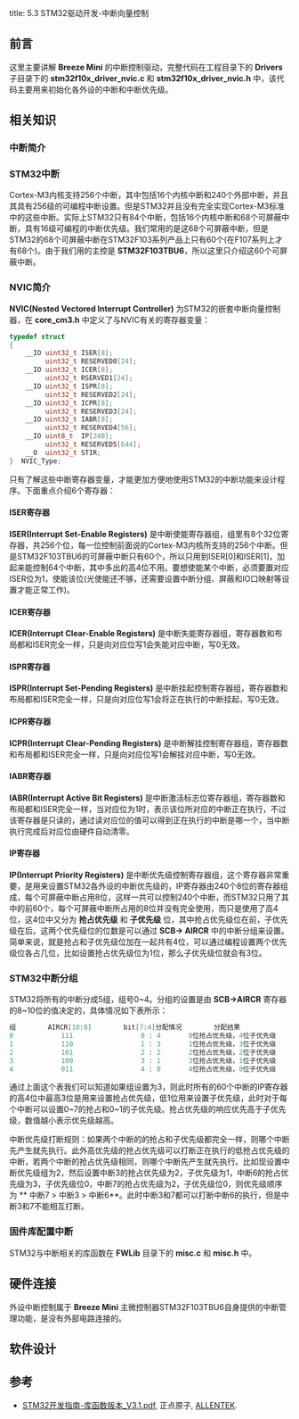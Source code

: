 title: 5.3 STM32驱动开发-中断向量控制

## 前言

这里主要讲解 **Breeze Mini** 的中断控制驱动，完整代码在工程目录下的 **Drivers** 子目录下的 **stm32f10x_driver_nvic.c** 和 **stm32f10x_driver_nvic.h** 中，该代码主要用来初始化各外设的中断和中断优先级。

## 相关知识

### 中断简介

### STM32中断

Cortex-M3内核支持256个中断，其中包括16个内核中断和240个外部中断，并且其具有256级的可编程中断设置。但是STM32并且没有完全实现Cortex-M3标准中的这些中断。实际上STM32只有84个中断，包括16个内核中断和68个可屏蔽中断，具有16级可编程的中断优先级。我们常用的是这68个可屏蔽中断，但是STM32的68个可屏蔽中断在STM32F103系列产品上只有60个(在F107系列上才有68个)。由于我们用的主控是 **STM32F103TBU6**，所以这里只介绍这60个可屏蔽中断。

### NVIC简介

**NVIC(Nested Vectored Interrupt Controller)** 为STM32的嵌套中断向量控制器，在 **core_cm3.h** 中定义了与NVIC有关的寄存器变量：

```c
typedef struct
{
    __IO uint32_t ISER[8];
         uint32_t RESERVED0[24];
    __IO uint32_t ICER[8];
         uint32_t RSERVED1[24];
    __IO uint32_t ISPR[8];
         uint32_t RESERVED2[24];
    __IO uint32_t ICPR[8];
         uint32_t RESERVED3[24];
    __IO uint32_t IABR[8];
         uint32_t RESERVED4[56];
    __IO uint8_t  IP[240];
         uint32_t RESERVED5[644];
    __O  uint32_t STIR;
}  NVIC_Type;
```

只有了解这些中断寄存器变量，才能更加方便地使用STM32的中断功能来设计程序。下面重点介绍6个寄存器：

#### ISER寄存器

**ISER(Interrupt Set-Enable Registers)** 是中断使能寄存器组，组里有8个32位寄存器，共256个位，每一位控制前面说的Cortex-M3内核所支持的256个中断。但是STM32F103TBU6的可屏蔽中断只有60个，所以只用到ISER[0]和ISER[1]，加起来能控制64个中断，其中多出的高4位不用。要想使能某个中断，必须要置对应ISER位为1，使能该位(光使能还不够，还需要设置中断分组、屏蔽和IO口映射等设置才能正常工作)。

#### ICER寄存器

**ICER(Interrupt Clear-Enable Registers)** 是中断失能寄存器组，寄存器数和布局都和ISER完全一样，只是向对应位写1会失能对应中断，写0无效。

#### ISPR寄存器

**ISPR(Interrupt Set-Pending Registers)** 是中断挂起控制寄存器组，寄存器数和布局都和ISER完全一样，只是向对应位写1会将正在执行的中断挂起，写0无效。

#### ICPR寄存器

**ICPR(Interrupt Clear-Pending Registers)** 是中断解挂控制寄存器组，寄存器数和布局都和ISER完全一样，只是向对应位写1会解挂对应中断，写0无效。

#### IABR寄存器

**IABR(Interrupt Active Bit Registers)** 是中断激活标志位寄存器组，寄存器数和布局都和ISER完全一样，当对应位为1时，表示该位所对应的中断正在执行，不过该寄存器是只读的，通过读对应位的值可以得到正在执行的中断是哪一个，当中断执行完成后对应位由硬件自动清零。

#### IP寄存器

**IP(Interrupt Priority Registers)** 是中断优先级控制寄存器组，这个寄存器非常重要，是用来设置STM32各外设的中断优先级的，IP寄存器由240个8位的寄存器组成，每个可屏蔽中断占用8位，这样一共可以控制240个中断，而STM32只用了其中的前60个，每个可屏蔽中断所占用的8位并没有完全使用，而只是使用了高4位，这4位中又分为 **抢占优先级** 和 **子优先级** 位，其中抢占优先级位在前，子优先级在后。这两个优先级位的位数是可以通过 **SCB-> AIRCR** 中的中断分组来设置。简单来说，就是抢占和子优先级位加在一起共有4位，可以通过编程设置两个优先级位各占几位，比如设置抢占优先级位为1位，那么子优先级位就会有3位。

### STM32中断分组

STM32将所有的中断分成5组，组号0~4。分组的设置是由 **SCB->AIRCR** 寄存器的8~10位的值决定的，具体情况如下表所示：

```c
组        AIRCR[10:8]        bit[7:4]分配情况        分配结果
0            111                 0 : 4       0位抢占优先级，4位子优先级
1            110                 1 : 3       1位抢占优先级，3位子优先级
2            101                 2 : 2       2位抢占优先级，2位子优先级
3            100                 3 : 1       3位抢占优先级，1位子优先级
4            011                 4 : 0       4位抢占优先级，0位子优先级

```

通过上面这个表我们可以知道如果组设置为3，则此时所有的60个中断的IP寄存器的高4位中最高3位是用来设置抢占优先级，低1位用来设置子优先级，此时对于每个中断可以设置0~7的抢占和0~1的子优先级。抢占优先级的响应优先高于子优先级，数值越小表示优先级越高。

中断优先级打断规则：如果两个中断的的抢占和子优先级都完全一样，则哪个中断先产生就先执行。此外高优先级的抢占优先级可以打断正在执行的低抢占优先级的中断，若两个中断的抢占优先级相同，则哪个中断先产生就先执行。比如现设置中断优先级组为2，然后设置中断3的抢占优先级为2，子优先级为1，中断6的抢占优先级为3，子优先级位0，中断7的抢占优先级为2，子优先级位0，则优先级顺序为 ** 中断7 > 中断3 > 中断6**。此时中断3和7都可以打断中断6的执行，但是中断3和7不能相互打断。

### 固件库配置中断

STM32与中断相关的库函数在 **FWLib** 目录下的 **misc.c** 和 **misc.h** 中。

## 硬件连接

外设中断控制属于 **Breeze Mini** 主微控制器STM32F103TBU6自身提供的中断管理功能，是没有外部电路连接的。

## 软件设计


## 参考

* [STM32开发指南-库函数版本_V3.1.pdf](https://documents-1256406063.cos.ap-shanghai.myqcloud.com/STM32F1%E5%BC%80%E5%8F%91%E6%8C%87%E5%8D%97-%E5%BA%93%E5%87%BD%E6%95%B0%E7%89%88%E6%9C%AC_V3.1%20.pdf), 正点原子, [ALLENTEK](http://www.alientek.com/).